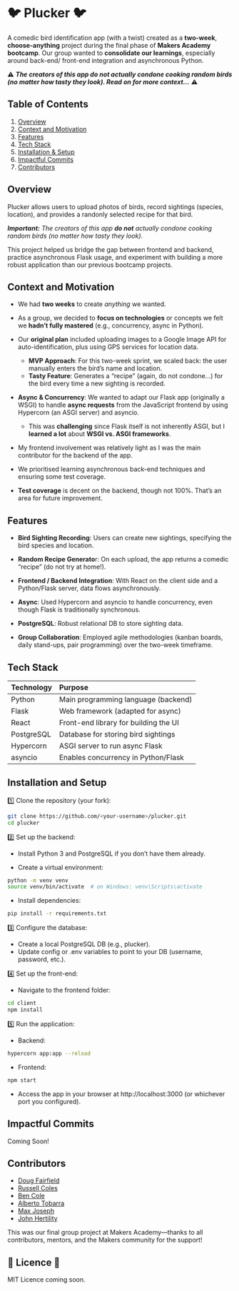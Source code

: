 # 🐦 Plucker 🐦
A comedic bird identification app (with a twist) created as a **two-week**, **choose-anything** project during the final phase of **Makers Academy bootcamp**. Our group wanted to **consolidate our learnings**, especially around back-end/ front-end integration and asynchronous Python.

 ⚠️ _**The creators of this app do not actually condone cooking random birds (no matter how tasty they look). Read on for more context...**_ ⚠️

## Table of Contents
1. [Overview](#overview)
2. [Context and Motivation](#context-and-motivation)
3. [Features](#features)
4. [Tech Stack](#tech-stack)
5. [Installation & Setup](#installation-and-setup)
6. [Impactful Commits](#impactful-commits)
7. [Contributors](#contributors)

## Overview
Plucker allows users to upload photos of birds, record sightings (species, location), and provides a randonly selected recipe for that bird. 

_**Important:** The creators of this app **do not** actually condone cooking random birds (no matter how tasty they look)._

This project helped us bridge the gap between frontend and backend, practice asynchronous Flask usage, and experiment with building a more robust application than our previous bootcamp projects.

## Context and Motivation
- We had **two weeks** to create _anything_ we wanted.
  
- As a group, we decided to **focus on technologies** or concepts we felt we **hadn’t fully mastered** (e.g., concurrency, async in Python).
  
- Our **original plan** included uploading images to a Google Image API for auto-identification, plus using GPS services for location data.
  - **MVP Approach**: For this two-week sprint, we scaled back: the user manually enters the bird’s name and location.
  - **Tasty Feature**: Generates a “recipe” (again, do not condone...) for the bird every time a new sighting is recorded.

- **Async & Concurrency**: We wanted to adapt our Flask app (originally a WSGI) to handle **async requests** from the JavaScript frontend by using Hypercorn (an ASGI server) and asyncio.
  - This was **challenging** since Flask itself is not inherently ASGI, but I **learned a lot** about **WSGI vs. ASGI frameworks**.
  
- My frontend involvement was relatively light as I was the main contributor for the backend of the app.
  
- We prioritised learning asynchronous back-end techniques and ensuring some test coverage.
  
- **Test coverage** is decent on the backend, though not 100%. That’s an area for future improvement.

## Features
- **Bird Sighting Recording**: Users can create new sightings, specifying the bird species and location.
  
- **Random Recipe Generato**r: On each upload, the app returns a comedic “recipe” (do not try at home!).
  
- **Frontend / Backend Integration**: With React on the client side and a Python/Flask server, data flows asynchronously.
  
- **Async**: Used Hypercorn and asyncio to handle concurrency, even though Flask is traditionally synchronous.
  
- **PostgreSQL**: Robust relational DB to store sighting data.
  
- **Group Collaboration**: Employed agile methodologies (kanban boards, daily stand-ups, pair programming) over the two-week timeframe.

## Tech Stack

| Technology  | Purpose                                      |
|:------------|:----------------------------------------------|
| Python     | Main programming language (backend)        |
| Flask      | Web framework (adapted for async)          |
| React      | Front-end library for building the UI      |
| PostgreSQL | Database for storing bird sightings       |
| Hypercorn  | ASGI server to run async Flask            |
| asyncio    | Enables concurrency in Python/Flask       |

## Installation and Setup

1️⃣ Clone the repository (your fork):

```bash
git clone https://github.com/<your-username>/plucker.git
cd plucker
```

2️⃣ Set up the backend:

- Install Python 3 and PostgreSQL if you don’t have them already.

- Create a virtual environment:
```bash
python -m venv venv
source venv/bin/activate  # on Windows: venv\Scripts\activate
```
- Install dependencies:

```bash
pip install -r requirements.txt
```

3️⃣ Configure the database:

- Create a local PostgreSQL DB (e.g., plucker).
- Update config or .env variables to point to your DB (username, password, etc.).

4️⃣ Set up the front-end:

- Navigate to the frontend folder:

```bash
cd client
npm install
```

5️⃣ Run the application:

- Backend:
```bash
hypercorn app:app --reload
```
- Frontend:
```bash
npm start
```
- Access the app in your browser at http://localhost:3000 (or whichever port you configured).

## Impactful Commits
Coming Soon!

## Contributors

- [Doug Fairfield](https://github.com/DougF-5749)
- [Russell Coles](https://github.com/RussellColes)
- [Ben Cole](https://github.com/benawcole)
- [Alberto Tobarra](https://github.com/altota90)
- [Max Joseph](https://github.com/maxjoseph22)
- [John Hertility](https://github.com/JohnHertility)

This was our final group project at Makers Academy—thanks to all contributors, mentors, and the Makers community for the support!

## 📜 Licence 📜

MIT Licence coming soon.

